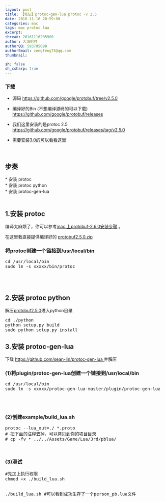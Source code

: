 ```yaml
---
layout: post
title: 【笔记】protoc-gen-lua protoc -v 2.5
date: 2016-11-16 20:59:00
categories: mac
tags: mac protoc lua
excerpt: 
thread: 20161116205900
author: 大海明月
authorQQ: 593705098
authorEmail: zengfeng75@qq.com
thumbnail:

sh: false
sh_csharp: true
---
```


<p>

<h3 class="nav2">下载</h3>

* 源码 		<a href="https://github.com/google/protobuf/tree/v2.5.0" target="_blank">https://github.com/google/protobuf/tree/v2.5.0</a> <br>


* 编译好的Bin (不想编译源码的可以下载) 		<a href="https://github.com/google/protobuf/releases" target="_blank">https://github.com/google/protobuf/releases</a> <br>

* 我们这里安装的是protoc 2.5 <a href="https://github.com/google/protobuf/releases/tag/v2.5.0" target="_blank">https://github.com/google/protobuf/releases/tag/v2.5.0</a> <br>


* <a href="http://www.cnblogs.com/ghj1976/p/5435565.html" target="_blank">需要安装3.0的可以看看这里</a> <br>

<p>

<br>


<h2 class="nav2">步奏</h2>
* 安装 protoc <br>
* 安装 protoc python <br>
* 安装 protoc-gen-lua <br>

<br>


<h2 class="nav1">1.安装 protoc</h2>
<p>
编译太麻烦了，你可以参考<a href="http://blog.csdn.net/zhangyuehuan/article/details/51226066" target="_blank">mac 上protobuf-2.6.0安装步骤</a> 。
</p>

<p>
在这里我直接提供编译好的 <a href="/assets/down/protobuf2.5.0.zip" target="_blank">protobuf2.5.0.zip</a>
</p>

<h3>将protoc创建一个链接到/usr/local/bin </h3>
<pre>
cd /usr/local/bin
sudo ln -s xxxxx/bin/protoc
</pre>


<br>
<br>

<h2 class="nav1">2.安装 protoc python</h2>
解压<a href="https://github.com/google/protobuf/releases/tag/v2.5.0" target="_blank">protobuf2.5.0</a>进入python目录

<pre>
cd ./python
python setup.py build
sudo python setup.py install
</pre>



<h2 class="nav1">3.安装 protoc-gen-lua</h2>
下载 <a href="https://github.com/sean-lin/protoc-gen-lua">https://github.com/sean-lin/protoc-gen-lua </a> 并解压

<br>
<h3>(1)将plugin/protoc-gen-lua创建一个链接到/usr/local/bin </h3>
<pre>
cd /usr/local/bin
sudo ln -s xxxxx/protoc-gen-lua-master/plugin/protoc-gen-lua
</pre>


<br>
<br>
<h3>(2)创建example/build_lua.sh </h3>
<pre>
protoc --lua_out=./ *.proto
# 把下面的注释去掉，可以拷贝到你的项目目录
# cp -fv * ../../Assets/Game/Lua/3rd/pblua/
</pre>

<br>
<h3>(3)测试 </h3>
<pre>
#先加上执行权限
chmod +x ./build_lua.sh  

./build_lua.sh 
#可以看到成功生存了一个person_pb.lua文件
</pre>






